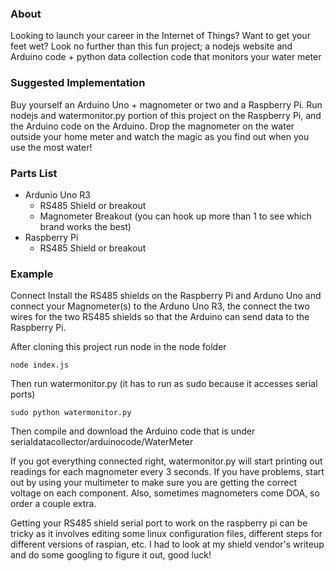 ### About
Looking to launch your career in the Internet of Things?  Want to get your feet wet?  Look no further than this fun project; a nodejs website and Arduino code + python data collection code that monitors your water meter    

### Suggested Implementation
Buy yourself an Arduino Uno + magnometer or two and a Raspberry Pi.  Run nodejs and watermonitor.py portion of this project on the Raspberry Pi, and the Arduino code on the Arduino.  Drop the magnometer on the water outside your home meter and watch the magic as you find out when you use the most water!

### Parts List
- Ardunio Uno R3
  - RS485 Shield or breakout
  - Magnometer Breakout (you can hook up more than 1 to see which brand works the best)
- Raspberry Pi
  - RS485 Shield or breakout

### Example
Connect Install the RS485 shields on the Raspberry Pi and Arduno Uno and connect your Magnometer(s) to the Arduno Uno R3, the connect the two wires for the two RS485 shields so that the Arduino can send data to the Raspberry Pi.

After cloning this project run node in the node folder

``
node index.js
``

Then run watermonitor.py  (it has to run as sudo because it accesses serial ports)

``
sudo python watermonitor.py
``

Then compile and download the Arduino code that is under serialdatacollector/arduinocode/WaterMeter

If you got everything connected right, watermonitor.py will start printing out readings for each magnometer every 3 seconds.  If you have problems, start out by using your multimeter to make sure you are getting the correct voltage on each component.  Also, sometimes magnometers come DOA, so order a couple extra.

Getting your RS485 shield serial port to work on the raspberry pi can be tricky as it involves editing some linux configuration files, different steps for different versions of raspian, etc.  I had to look at my shield vendor's writeup and do some googling to figure it out, good luck!